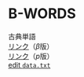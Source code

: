 # B-WORDS
古典単語<br>
[リンク](https://r52-jp.github.io/B-WORDS/main.html)（$`\beta`$版）<br>
[リンク](https://r52-jp.github.io/B-WORDS/passage.html)（$`p`$版）<br>
[edit `data.txt`](https://github.com/R52-JP/B-WORDS/edit/main/data.txt)
